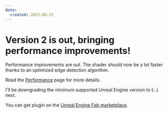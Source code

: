```yaml
---
date:
  created: 2025-08-25
---
```


# Version 2 is out, bringing performance improvements!

Performance improvements are out.
The shader should now be a lot faster thanks to an optimized edge detection algorithm.

Read the [Performance](/autoblend/performance) page for more details.

I'll be downgrading the minimum supported Unreal Engine version to `5.1` next.

You can get plugin on the [Unreal Engine Fab marketplace](https://www.fab.com/listings/b474f704-c319-4fd0-87f3-651931da6b33).